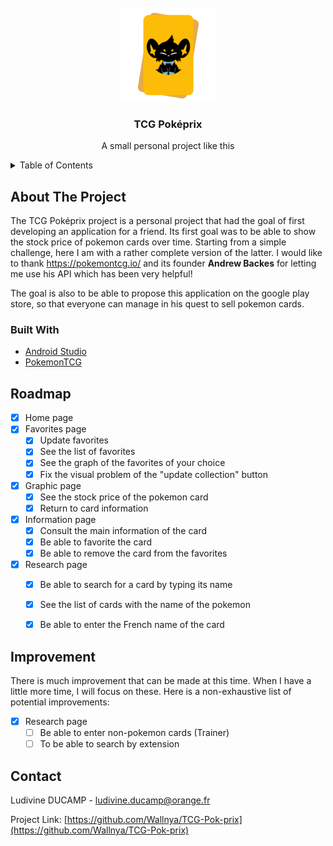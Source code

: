 <!-- PROJECT LOGO -->
<br />
<div align="center">
    <img src="Image/Logo/TPP_200px.png" alt="Logo" width="150" height="150">
  <h3 align="center">TCG Poképrix</h3>

  <p align="center">
    A small personal project like this
  </p>
</div>

 <!-- TABLE OF CONTENTS -->
<details>
  <summary>Table of Contents</summary>
  <ol>
    <li>
      <a href="#about-the-project">About The Project</a>
      <ul>
        <li><a href="#built-with">Built With</a></li>
      </ul>
    </li>
    <li><a href="#roadmap">Roadmap</a></li>
	<li><a href="#improvement">Improvement</a></li>
    <li><a href="#contact">Contact</a></li>
  </ol>
</details>

 <!-- ABOUT THE PROJECT -->
## About The Project

The TCG Poképrix project is a personal project that had the goal of first developing an application for a friend. Its first goal was to be able to show the stock price of pokemon cards over time. Starting from a simple challenge, here I am with a rather complete version of the latter.
I would like to thank https://pokemontcg.io/ and its founder __Andrew Backes__ for letting me use his API which has been very helpful!

The goal is also to be able to propose this application on the google play store, so that everyone can manage in his quest to sell pokemon cards. 
 
 ### Built With

* [Android Studio](https://developer.android.com/studio)
* [PokemonTCG](https://pokemontcg.io/)

 <!-- ROADMAP -->
## Roadmap

- [x] Home page
- [x] Favorites page
    - [x] Update favorites
    - [x] See the list of favorites
    - [x] See the graph of the favorites of your choice
    - [x] Fix the visual problem of the "update collection" button
- [x] Graphic page
    - [x] See the stock price of the pokemon card
    - [x] Return to card information
- [x] Information page
    - [x] Consult the main information of the card
    - [x] Be able to favorite the card
    - [x] Be able to remove the card from the favorites
- [x] Research page
    - [x] Be able to search for a card by typing its name
    - [x] See the list of cards with the name of the pokemon
    - [x] Be able to enter the French name of the card

	
 <!-- Improvement -->
## Improvement
There is much improvement that can be made at this time. When I have a little more time, I will focus on these. Here is a non-exhaustive list of potential improvements:

- [x] Research page
	- [ ] Be able to enter non-pokemon cards (Trainer)
	- [ ] To be able to search by extension
<!-- CONTACT -->
## Contact

Ludivine DUCAMP - ludivine.ducamp@orange.fr

Project Link: [https://github.com/Wallnya/TCG-Pok-prix](https://github.com/Wallnya/TCG-Pok-prix)
